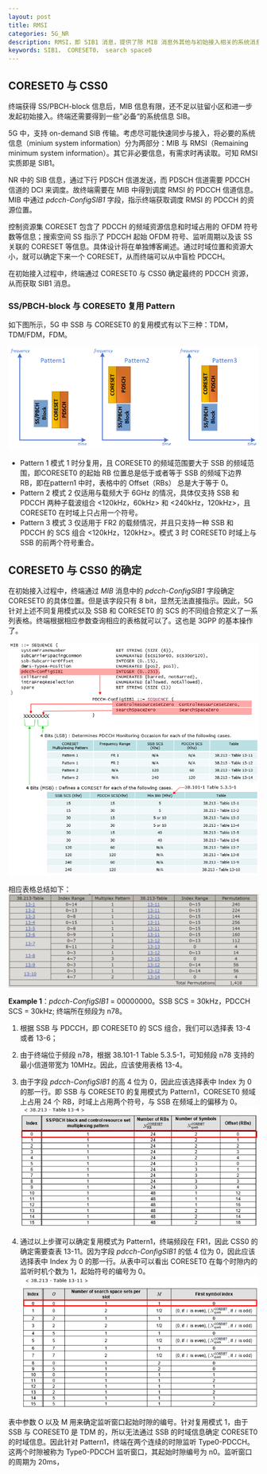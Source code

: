 ```yaml
---
layout: post
title: RMSI
categories: 5G_NR
description: RMSI，即 SIB1 消息，提供了除 MIB 消息外其他与初始接入相关的系统消息。
keywords: SIB1， CORESET0， search space0
---
```

## CORESET0 与 CSS0

终端获得 SS/PBCH-block 信息后，MIB 信息有限，还不足以驻留小区和进一步发起初始接入。终端还需要得到一些”必备“的系统信息 SIB。

5G 中，支持 on-demand SIB 传输。考虑尽可能快速同步与接入，将必要的系统信息（minium system information）分为两部分：MIB 与 RMSI（Remaining minimum system information）。其它非必要信息，有需求时再读取。可知 RMSI 实质即是 SIB1。

NR 中的 SIB 信息，通过下行 PDSCH 信道发送，而 PDSCH 信道需要 PDCCH 信道的 DCI 来调度。故终端需要在 MIB 中得到调度 RMSI 的 PDCCH 信道信息。MIB 中通过 *pdcch-ConfigSIB1* 字段，指示终端获取调度 RMSI 的 PDCCH 的资源位置。

控制资源集 CORESET 包含了 PDCCH 的频域资源信息和时域占用的 OFDM 符号数等信息；搜索空间 SS 指示了 PDCCH 起始 OFDM 符号、监听周期以及该 SS 关联的 CORESET 等信息。具体设计将在单独博客阐述。通过时域位置和资源大小，就可以确定下来一个 CORESET，从而终端可以从中盲检 PDCCH。

在初始接入过程中，终端通过 CORESET0 与 CSS0 确定最终的 PDCCH 资源，从而获取 SIB1 消息。

### SS/PBCH-block 与 CORESET0 复用 Pattern

如下图所示，5G 中 SSB 与 CORESET0 的复用模式有以下三种：TDM，TDM/FDM，FDM。

![CORESET_SSB_Pattern](/images/5G_NR/CORESET_SSB_Pattern.png)

- Pattern 1
 模式 1 时分复用，且 CORESET0 的频域范围要大于 SSB 的频域范围，即CORESET0 的起始 RB 位置总是低于或者等于 SSB 的频域下边界 RB，即在pattern1 中时，表格中的 Offset（RBs） 总是大于等于 0。
- Pattern 2
  模式 2 仅适用与载频大于 6GHz 的情况，具体仅支持 SSB 和 PDCCH 两种子载波组合 <120kHz，60kHz> 和 <240kHz，120kHz>，且 CORESET0 在时域上只占用一个符号。
- Pattern 3
  模式 3 仅适用于 FR2 的载频情况，并且只支持一种 SSB 和 PDCCH 的 SCS 组合 <120kHz，120kHz>。模式 3 时 CORESET0 时域上与 SSB 的前两个符号重合。

## CORESET0 与 CSS0 的确定

在初始接入过程中，终端通过 *MIB* 消息中的 *pdcch-ConfigSIB1* 字段确定 CORESET0 的具体位置。但是该字段只有 8 bit，显然无法直接指示。因此，5G 针对上述不同复用模式以及 SSB 和 CORESET0 的 SCS 的不同组合预定义了一系列表格。终端根据相应参数查询相应的表格就可以了。这也是 3GPP 的基本操作了。

![NR_CommonSearchSpace_Type0_PDCCH](/images/5G_NR/NR_CommonSearchSpace_Type0_PDCCH.png)

相应表格总结如下：
![38.213_13-1_13-15](/images/5G_NR/38.213_13-1_13-15.png)

**Example 1**：*pdcch-ConfigSIB1* = 00000000。SSB SCS = 30kHz，PDCCH SCS = 30kHz; 终端所在频段为 n78。

1. 根据 SSB 与 PDCCH，即 CORESET0 的 SCS 组合，我们可以选择表 13-4 或者 13-6；

2. 由于终端位于频段 n78，根据 38.101-1 Table 5.3.5-1，可知频段 n78 支持的最小信道带宽为 10MHz。因此，应该使用表格 13-4。

3. 由于字段 *pdcch-ConfigSIB1* 的高 4 位为 0，因此应该选择表中 Index 为 0 的那一行。即 SSB 与 CORESET0 的复用模式为 Pattern1，CORESET0 频域上占用 24 个 RB，时域上占用两个符号，与 SSB 在频域上的偏移为 0。
![NR_CommonSearchSpace_Type0_PDCCH_03](/images/5G_NR/NR_CommonSearchSpace_Type0_PDCCH_03.png)

4. 通过以上步骤可以确定复用模式为 Pattern1，终端频段在 FR1，因此 CSS0 的确定需要查表 13-11。因为字段 *pdcch-ConfigSIB1* 的低 4 位为 0，因此应该选择表中 Index 为 0 的那一行。从表中可以看出 CORESET0 在每个时隙内的监听时机个数为 1，起始符号的编号为 0。
![NR_CommonSearchSpace_Type0_PDCCH_04](/images/5G_NR/NR_CommonSearchSpace_Type0_PDCCH_04.png)

表中参数 O 以及 M 用来确定监听窗口起始时隙的编号。针对复用模式 1，由于 SSB 与 CORESET0 是 TDM 的，所以无法通过 SSB 的时域信息确定 CORESET0 的时域信息。因此针对 Pattern1，终端在两个连续的时隙监听 Type0-PDCCH。这两个时隙被称为 Type0-PDCCH 监听窗口，其起始时隙编号为 n0。监听窗口的周期为 20ms，